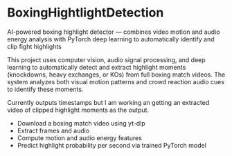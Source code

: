 # BoxingHightlightDetection
AI-powered boxing highlight detector — combines video motion and audio energy analysis with PyTorch deep learning to automatically identify and clip fight highlights

This project uses computer vision, audio signal processing, and deep learning to automatically detect and extract highlight moments (knockdowns, heavy exchanges, or KOs) from full boxing match videos.
The system analyzes both visual motion patterns and crowd reaction audio cues to identify these moments.

Currently outputs timestamps but I am working an getting an extracted video of clipped highlight moments as the output.


- Download a boxing match video using yt-dlp
- Extract frames and audio
- Compute motion and audio energy features
- Predict highlight probability per second via trained PyTorch model
